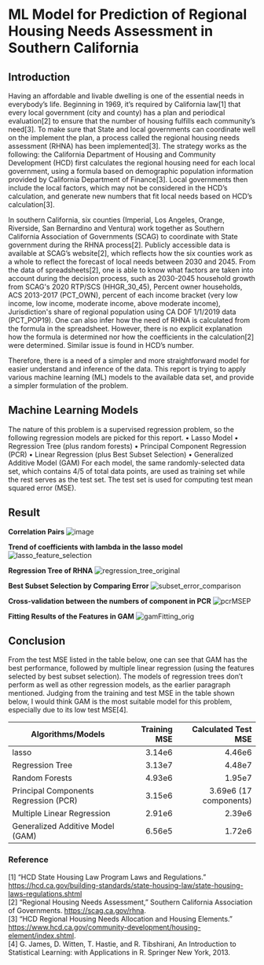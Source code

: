 # ML Model for Prediction of Regional Housing Needs Assessment in Southern California

## Introduction
Having an affordable and livable dwelling is one of the essential needs in everybody’s life.
Beginning in 1969, it’s required by California law[1] that every local government (city and county)
has a plan and periodical evaluation[2] to ensure that the number of housing fulfills each community’s
need[3]. To make sure that State and local governments can coordinate well on the implement the plan,
a process called the regional housing needs assessment (RHNA) has been implemented[3]. The strategy
works as the following: the California Department of Housing and Community Development (HCD)
first calculates the regional housing need for each local government, using a formula based on
demographic population information provided by California Department of Finance[3]. Local
governments then include the local factors, which may not be considered in the HCD’s calculation, and
generate new numbers that fit local needs based on HCD’s calculation[3].

In southern California, six counties (Imperial, Los Angeles, Orange, Riverside, San Bernardino
and Ventura) work together as Southern California Association of Governments (SCAG) to coordinate
with State government during the RHNA process[2]. Publicly accessible data is available at SCAG’s
website[2], which reflects how the six counties work as a whole to reflect the forecast of local needs
between 2030 and 2045. From the data of spreadsheets[2], one is able to know what factors are taken
into account during the decision process, such as 2030-2045 household growth from SCAG's 2020
RTP/SCS (HHGR_30_45), Percent owner households, ACS 2013-2017 (PCT_OWN), percent of each
income bracket (very low income, low income, moderate income, above moderate income),
Jurisdiction's share of regional population using CA DOF 1/1/2019 data (PCT_POP19). One can also
infer how the need of RHNA is calculated from the formula in the spreadsheet. However, there is no
explicit explanation how the formula is determined nor how the coefficients in the calculation[2] were
determined. Similar issue is found in HCD’s number.

Therefore, there is a need of a simpler and more straightforward model for easier understand
and inference of the data. This report is trying to apply various machine learning (ML) models to the
available data set, and provide a simpler formulation of the problem.

## Machine Learning Models
  The nature of this problem is a supervised regression problem, so the following regression
models are picked for this report.
• Lasso Model
• Regression Tree (plus random forests)
• Principal Component Regression (PCR)
• Linear Regression (plus Best Subset Selection)
• Generalized Additive Model (GAM)
  For each model, the same randomly-selected data set, which contains 4/5 of total data points, are used
as training set while the rest serves as the test set. The test set is used for computing test mean squared
error (MSE).

## Result
**Correlation Pairs**
![image](https://user-images.githubusercontent.com/30448897/116798263-ac798100-aaa2-11eb-9bff-60f082ef1aad.png)

**Trend of coefficients with lambda in the lasso model**
![lasso_feature_selection](https://user-images.githubusercontent.com/30448897/116798238-6ae8d600-aaa2-11eb-928e-d1ee5596eaff.png)

**Regression Tree of RHNA**
![regression_tree_original](https://user-images.githubusercontent.com/30448897/116798240-7a681f00-aaa2-11eb-88b1-5f9e86262c0a.png)

**Best Subset Selection by Comparing Error**
![subset_error_comparison](https://user-images.githubusercontent.com/30448897/116798242-83f18700-aaa2-11eb-8eca-33e68adf2a78.png)

**Cross-validation between the numbers of component in PCR**
![pcrMSEP](https://user-images.githubusercontent.com/30448897/116798245-8c49c200-aaa2-11eb-995e-1f670853e91c.png)

**Fitting Results of the Features in GAM**
![gamFitting_orig](https://user-images.githubusercontent.com/30448897/116798246-8fdd4900-aaa2-11eb-9e36-65e64d09b68a.png)


## Conclusion
  From the test MSE listed in the table below, one can see that GAM has the best performance,
followed by multiple linear regression (using the features selected by best subset selection). The
models of regression trees don’t perform as well as other regression models, as the earlier paragraph
mentioned. Judging from the training and test MSE in the table shown below, I would think GAM is
the most suitable model for this problem, especially due to its low test MSE[4].

|Algorithms/Models|Training MSE|Calculated Test MSE|
|-----------------|-----------:|------------------:|
|lasso|3.14e6|4.46e6|
|Regression Tree|3.13e7|4.48e7|
|Random Forests|4.93e6|1.95e7|
|Principal Components Regression (PCR)| 3.15e6| 3.69e6 (17 components)|
|Multiple Linear Regression|2.91e6|2.39e6|
|Generalized Additive Model (GAM)|6.56e5|1.72e6|

### Reference
[1] “HCD State Housing Law Program Laws and Regulations.” https://hcd.ca.gov/building-standards/state-housing-law/state-housing-laws-regulations.shtml   
[2] “Regional Housing Needs Assessment,” Southern California Association of Governments. https://scag.ca.gov/rhna.   
[3] “HCD Regional Housing Needs Allocation and Housing Elements.” https://www.hcd.ca.gov/community-development/housing-element/index.shtml.   
[4] G. James, D. Witten, T. Hastie, and R. Tibshirani, An Introduction to Statistical Learning: with
Applications in R. Springer New York, 2013.   
